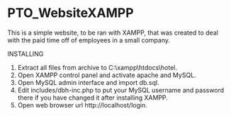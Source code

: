 # PTO_WebsiteXAMPP
This is a simple website, to be ran with XAMPP, that was created to deal with the paid time off of employees in a small company.

INSTALLING

1.  Extract all files from archive to C:\xampp\htdocs\hotel.
2.  Open XAMPP control panel and activate apache and MySQL.
3.  Open MySQL admin interface and import db.sql.
4.  Edit includes/dbh-inc.php to put your MySQL username and password there if you have changed it after installing XAMPP.
5.  Open web browser url http://localhost/login.
